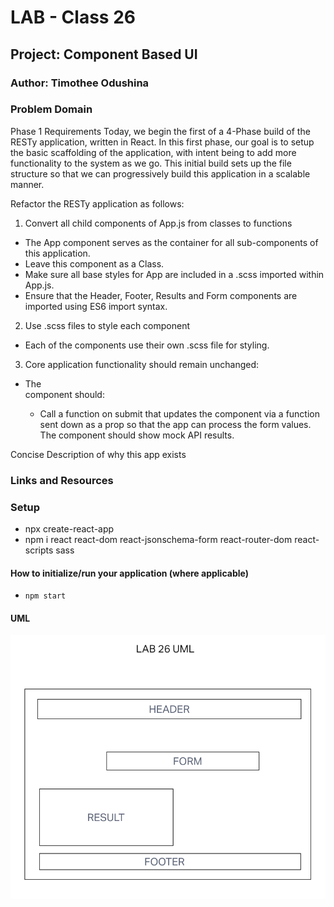 # LAB - Class 26

## Project: Component Based UI

### Author: Timothee Odushina

### Problem Domain  

Phase 1 Requirements
Today, we begin the first of a 4-Phase build of the RESTy application, written in React. In this first phase, our goal is to setup the basic scaffolding of the application, with intent being to add more functionality to the system as we go. This initial build sets up the file structure so that we can progressively build this application in a scalable manner.

Refactor the RESTy application as follows:

1. Convert all child components of App.js from classes to functions

* The App component serves as the container for all sub-components of this application.
* Leave this component as a Class.
* Make sure all base styles for App are included in a .scss imported within App.js.
* Ensure that the Header, Footer, Results and Form components are imported using ES6 import syntax.

2. Use .scss files to style each component

* Each of the components use their own .scss file for styling.

3. Core application functionality should remain unchanged:

* The <Form> component should:
  * Call a function on submit that updates the <App/> component via a function sent down as a prop so that the app can process the form values.
The <Results/> component should show mock API results.

Concise Description of why this app exists

### Links and Resources



### Setup

* npx create-react-app
* npm i react react-dom react-jsonschema-form react-router-dom react-scripts sass

#### How to initialize/run your application (where applicable)

* `npm start`

#### UML

![Lab 16 UML](./LAB%2026%20UML.PNG)

